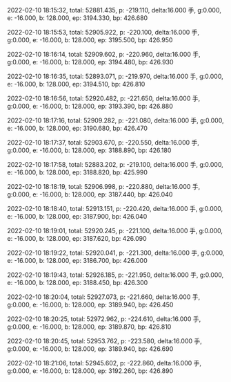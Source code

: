 2022-02-10 18:15:32, total: 52881.435, p: -219.110, delta:16.000 手, g:0.000, e: -16.000, b: 128.000, ep: 3194.330, bp: 426.680

2022-02-10 18:15:53, total: 52905.922, p: -220.100, delta:16.000 手, g:0.000, e: -16.000, b: 128.000, ep: 3195.500, bp: 426.950

2022-02-10 18:16:14, total: 52909.602, p: -220.960, delta:16.000 手, g:0.000, e: -16.000, b: 128.000, ep: 3194.480, bp: 426.930

2022-02-10 18:16:35, total: 52893.071, p: -219.970, delta:16.000 手, g:0.000, e: -16.000, b: 128.000, ep: 3194.510, bp: 426.810

2022-02-10 18:16:56, total: 52920.482, p: -221.650, delta:16.000 手, g:0.000, e: -16.000, b: 128.000, ep: 3193.390, bp: 426.880

2022-02-10 18:17:16, total: 52909.282, p: -221.080, delta:16.000 手, g:0.000, e: -16.000, b: 128.000, ep: 3190.680, bp: 426.470

2022-02-10 18:17:37, total: 52903.670, p: -220.550, delta:16.000 手, g:0.000, e: -16.000, b: 128.000, ep: 3188.890, bp: 426.180

2022-02-10 18:17:58, total: 52883.202, p: -219.100, delta:16.000 手, g:0.000, e: -16.000, b: 128.000, ep: 3188.820, bp: 425.990

2022-02-10 18:18:19, total: 52906.998, p: -220.880, delta:16.000 手, g:0.000, e: -16.000, b: 128.000, ep: 3187.440, bp: 426.040

2022-02-10 18:18:40, total: 52913.151, p: -220.420, delta:16.000 手, g:0.000, e: -16.000, b: 128.000, ep: 3187.900, bp: 426.040

2022-02-10 18:19:01, total: 52920.245, p: -221.100, delta:16.000 手, g:0.000, e: -16.000, b: 128.000, ep: 3187.620, bp: 426.090

2022-02-10 18:19:22, total: 52920.041, p: -221.300, delta:16.000 手, g:0.000, e: -16.000, b: 128.000, ep: 3186.700, bp: 426.000

2022-02-10 18:19:43, total: 52926.185, p: -221.950, delta:16.000 手, g:0.000, e: -16.000, b: 128.000, ep: 3188.450, bp: 426.300

2022-02-10 18:20:04, total: 52927.073, p: -221.660, delta:16.000 手, g:0.000, e: -16.000, b: 128.000, ep: 3189.940, bp: 426.450

2022-02-10 18:20:25, total: 52972.962, p: -224.610, delta:16.000 手, g:0.000, e: -16.000, b: 128.000, ep: 3189.870, bp: 426.810

2022-02-10 18:20:45, total: 52953.762, p: -223.580, delta:16.000 手, g:0.000, e: -16.000, b: 128.000, ep: 3189.940, bp: 426.690

2022-02-10 18:21:06, total: 52945.602, p: -222.860, delta:16.000 手, g:0.000, e: -16.000, b: 128.000, ep: 3192.260, bp: 426.890